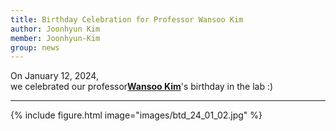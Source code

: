 ```yaml
---
title: Birthday Celebration for Professor Wansoo Kim
author: Joonhyun Kim
member: Joonhyun-Kim
group: news
---
```

On January 12, 2024,   
we celebrated our professor[**Wansoo Kim**](/members/Wansoo-Kim.html)'s birthday in the lab :) <i class="fas fa-birthday-cake"></i> <i class="fas fa-glass-cheers"></i>




***




{%
  include figure.html
  image="images/btd_24_01_02.jpg"
%}

